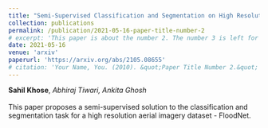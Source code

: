 ```yaml
---
title: "Semi-Supervised Classification and Segmentation on High Resolution Aerial Images"
collection: publications
permalink: /publication/2021-05-16-paper-title-number-2
# excerpt: 'This paper is about the number 2. The number 3 is left for future work.'
date: 2021-05-16
venue: 'arxiv'
paperurl: 'https://arxiv.org/abs/2105.08655'
# citation: 'Your Name, You. (2010). &quot;Paper Title Number 2.&quot; <i>Journal 1</i>. 1(2).'
---
```

**Sahil Khose**, *Abhiraj Tiwari, Ankita Ghosh*<br><br>This paper proposes a semi-supervised solution to the classification and segmentation task for a high resolution aerial imagery dataset - FloodNet.


<!-- Recommended citation: Your Name, You. (2010). "Paper Title Number 2." <i>Journal 1</i>. 1(2). -->